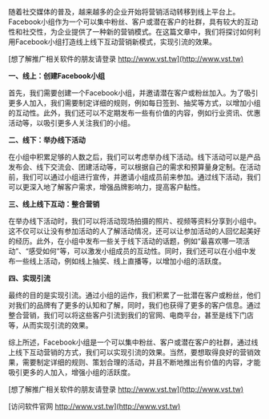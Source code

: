 随着社交媒体的普及，越来越多的企业开始将营销活动转移到线上平台上。Facebook小组作为一个可以集中粉丝、客户或潜在客户的社群，具有较大的互动性和社交性，为企业提供了一种新的营销模式。在这篇文章中，我们将探讨如何利用Facebook小组打造线上线下互动营销新模式，实现引流的效果。

[想了解推广相关软件的朋友请登录 http://www.vst.tw](http://www.vst.tw)

**一、线上：创建Facebook小组**

首先，我们需要创建一个Facebook小组，并邀请潜在客户或粉丝加入。为了吸引更多人加入，我们需要制定详细的规则，例如每日签到、抽奖等方式，以增加小组的互动性。此外，我们还可以不定期发布一些有价值的内容，例如行业资讯、优惠活动等，以吸引更多人关注我们的小组。

**二、线下：举办线下活动**

在小组中积累足够的人数之后，我们可以考虑举办线下活动。线下活动可以是产品发布会、线下交流会、团建活动等，可以根据自己的需求和预算量身定制。在活动前，我们可以通过小组进行宣传，并邀请小组成员前来参加。通过线下活动，我们可以更深入地了解客户需求，增强品牌影响力，提高客户黏性。

**三、线上线下互动：整合营销**

在举办线下活动时，我们可以将活动现场拍摄的照片、视频等资料分享到小组中。这不仅可以让没有参加活动的人了解活动情况，还可以让参加活动的人回忆起美好的经历。此外，在小组中发布一些关于线下活动的话题，例如“最喜欢哪一项活动”、“感受如何”等，可以激发小组成员的互动性。同时，我们还可以在小组中发布一些线上活动，例如线上抽奖、线上直播等，以增加小组的活跃度。

**四、实现引流**

最终的目的是实现引流。通过小组的运作，我们积累了一批潜在客户或粉丝，他们对我们的品牌有了更多的认知和了解，同时，我们也获得了更多的客户信息。通过整合营销，我们可以将这些客户引流到我们的官网、电商平台，甚至是线下门店等，从而实现引流的效果。

综上所述，Facebook小组是一个可以集中粉丝、客户或潜在客户的社群，通过线上线下互动营销的方式，我们可以实现引流的效果。当然，要想取得良好的营销效果，需要制定详细的规则、策划合理的活动，并且不断地推出有价值的内容，才能吸引更多的人加入，增强小组的活跃度。

[想了解推广相关软件的朋友请登录 http://www.vst.tw](http://www.vst.tw)


[访问软件官网 http://www.vst.tw](http://www.vst.tw)
